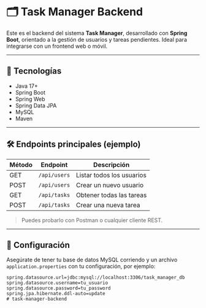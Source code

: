 # 🗂️ Task Manager Backend

Este es el backend del sistema **Task Manager**, desarrollado con **Spring Boot**, orientado a la gestión de usuarios y tareas pendientes. Ideal para integrarse con un frontend web o móvil.

---

## 🚀 Tecnologías

- Java 17+
- Spring Boot
- Spring Web
- Spring Data JPA
- MySQL
- Maven

---

## 🛠️ Endpoints principales (ejemplo)

| Método | Endpoint         | Descripción                |
|--------|------------------|----------------------------|
| GET    | `/api/users`     | Listar todos los usuarios  |
| POST   | `/api/users`     | Crear un nuevo usuario     |
| GET    | `/api/tasks`     | Obtener todas las tareas   |
| POST   | `/api/tasks`     | Crear una nueva tarea      |

> Puedes probarlo con Postman o cualquier cliente REST.

---

## 🧰 Configuración

Asegúrate de tener tu base de datos MySQL corriendo y un archivo `application.properties` con tu configuración, por ejemplo:

```properties
spring.datasource.url=jdbc:mysql://localhost:3306/task_manager_db
spring.datasource.username=tu_usuario
spring.datasource.password=tu_password
spring.jpa.hibernate.ddl-auto=update
﻿# task-manager-backend
